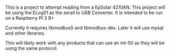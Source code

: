 This is a project to attempt reading from a EpSolar 4210AN. This project will be
using the ELog01 as the serail to USB Converter.  It is intended to be run on a
Raspberry PI 3 B+

Currently it requires libmodbus5 and libmodbus-dev.  Later it will use mysql and
other libraries.

This will likely work with any products that can use an mt-50 as they will be
using the same protocol.
